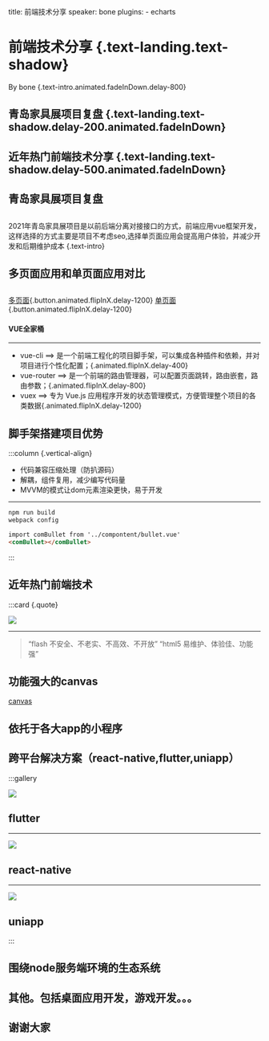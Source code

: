 title: 前端技术分享
speaker: bone
plugins:
    - echarts

<slide class="bg-black-blue aligncenter" image="https://source.unsplash.com/C1HhAQrbykQ/">

# 前端技术分享 {.text-landing.text-shadow}
By bone {.text-intro.animated.fadeInDown.delay-800}

<slide class="aligncenter fadeInUp animated">

## 青岛家具展项目复盘    {.text-landing.text-shadow.delay-200.animated.fadeInDown}
## 近年热门前端技术分享  {.text-landing.text-shadow.delay-500.animated.fadeInDown}

<slide class="bg-black" :class="size-40 aligncenter" image="https://cn.bing.com/az/hprichbg/rb/WinterLynx_ZH-CN7158207296_1920x1080.jpg .dark">

## 青岛家具展项目复盘
##
2021年青岛家具展项目是以前后端分离对接接口的方式，前端应用vue框架开发，这样选择的方式主要是项目不考虑seo,选择单页面应用会提高用户体验，并减少开发和后期维护成本 {.text-intro}

<slide class="aligncenter">

## 多页面应用和单页面应用对比
##
[多页面](https://shop2.sdjys.org){.button.animated.flipInX.delay-1200}
[单页面](https://shop5.sdjys.org){.button.animated.flipInX.delay-1200}


<slide class="aligncenter">

#### VUE全家桶
---

* vue-cli  ==>  是一个前端工程化的项目脚手架，可以集成各种插件和依赖，并对项目进行个性化配置；{.animated.flipInX.delay-400}
* vue-router  ==>  是一个前端的路由管理器，可以配置页面跳转，路由嵌套，路由参数；{.animated.flipInX.delay-800}
* vuex  ==>  专为 Vue.js 应用程序开发的状态管理模式，方便管理整个项目的各类数据{.animated.flipInX.delay-1200}

<slide>

## 脚手架搭建项目优势
:::column {.vertical-align}

* 代码兼容压缩处理（防扒源码）
* 解耦，组件复用，减少编写代码量
* MVVM的模式让dom元素渲染更快，易于开发

---
```html {..fadeInUp..slow}
npm run build
webpack config
```
```html {..fadeInUp..slow}
import comBullet from '../compontent/bullet.vue'
<comBullet></comBullet>
```
:::

<slide class="aligncenter">

## 近年热门前端技术

<slide>
:::card {.quote}

![](https://bone-soup.github.io/img/h5andflash.jpg)

---
> “flash 不安全、不老实、不高效、不开放”
> “html5 易维护、体验佳、功能强”

<slide class="aligncenter" image="https://bone-soup.github.io/img/bga.png">

## 功能强大的canvas
[canvas](https://www.51qianduan.com/article/view/13763.html)

<slide class="aligncenter">

## 依托于各大app的小程序

<slide class="aligncenter" image="https://bone-soup.github.io/img/mini.jpg">


<slide class="aligncenter">

## 跨平台解决方案（react-native,flutter,uniapp）

:::gallery

![](https://bone-soup.github.io/img/flutter.png)

## flutter

---

![](https://bone-soup.github.io/img/react.png)

## react-native

---

![](https://bone-soup.github.io/img/uniapp.png)

## uniapp

:::

<slide class="aligncenter">

## 围绕node服务端环境的生态系统

<slide class="aligncenter">

## 其他。包括桌面应用开发，游戏开发。。。

<slide class="bg-black aligncenter" image="https://source.unsplash.com/n9WPPWiPPJw/ .anim">

## 谢谢大家